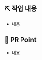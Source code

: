 ## ⛏ 작업 내용
<!-- 작업한 내용을 간단하게 적어주세요! -->
- 내용


## 📌 PR Point
<!-- 주의할 사항이나 같이 고민해볼 부분, 리뷰를 원하는 부분 등을 적어주세요! -->
- 내용

